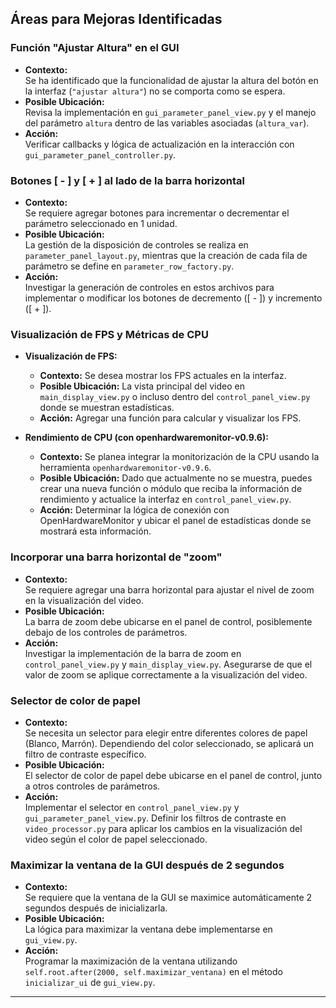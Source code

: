 
## Áreas para Mejoras Identificadas

### Función "Ajustar Altura" en el GUI

- **Contexto:**  
  Se ha identificado que la funcionalidad de ajustar la altura del botón en la interfaz (`"ajustar altura"`) no se comporta como se espera.  
- **Posible Ubicación:**  
  Revisa la implementación en `gui_parameter_panel_view.py` y el manejo del parámetro `altura` dentro de las variables asociadas (`altura_var`).  
- **Acción:**  
  Verificar callbacks y lógica de actualización en la interacción con `gui_parameter_panel_controller.py`.

### Botones [ - ] y [ + ] al lado de la barra horizontal

- **Contexto:**  
  Se requiere agregar botones para incrementar o decrementar el parámetro seleccionado en 1 unidad.  
- **Posible Ubicación:**  
  La gestión de la disposición de controles se realiza en `parameter_panel_layout.py`, mientras que la creación de cada fila de parámetro se define en `parameter_row_factory.py`.  
- **Acción:**  
  Investigar la generación de controles en estos archivos para implementar o modificar los botones de decremento ([ - ]) y incremento ([ + ]).

### Visualización de FPS y Métricas de CPU

- **Visualización de FPS:**  
  - **Contexto:** Se desea mostrar los FPS actuales en la interfaz.  
  - **Posible Ubicación:** La vista principal del video en `main_display_view.py` o incluso dentro del `control_panel_view.py` donde se muestran estadísticas.  
  - **Acción:** Agregar una función para calcular y visualizar los FPS.

- **Rendimiento de CPU (con openhardwaremonitor-v0.9.6):**  
  - **Contexto:** Se planea integrar la monitorización de la CPU usando la herramienta `openhardwaremonitor-v0.9.6`.  
  - **Posible Ubicación:** Dado que actualmente no se muestra, puedes crear una nueva función o módulo que reciba la información de rendimiento y actualice la interfaz en `control_panel_view.py`.  
  - **Acción:** Determinar la lógica de conexión con OpenHardwareMonitor y ubicar el panel de estadísticas donde se mostrará esta información.

### Incorporar una barra horizontal de "zoom"

- **Contexto:**  
  Se requiere agregar una barra horizontal para ajustar el nivel de zoom en la visualización del video.
- **Posible Ubicación:**  
  La barra de zoom debe ubicarse en el panel de control, posiblemente debajo de los controles de parámetros.
- **Acción:**  
  Investigar la implementación de la barra de zoom en `control_panel_view.py` y `main_display_view.py`. Asegurarse de que el valor de zoom se aplique correctamente a la visualización del video.

### Selector de color de papel

- **Contexto:**  
  Se necesita un selector para elegir entre diferentes colores de papel (Blanco, Marrón). Dependiendo del color seleccionado, se aplicará un filtro de contraste específico.
- **Posible Ubicación:**  
  El selector de color de papel debe ubicarse en el panel de control, junto a otros controles de parámetros.
- **Acción:**  
  Implementar el selector en `control_panel_view.py` y `gui_parameter_panel_view.py`. Definir los filtros de contraste en `video_processor.py` para aplicar los cambios en la visualización del video según el color de papel seleccionado.

### Maximizar la ventana de la GUI después de 2 segundos

- **Contexto:**  
  Se requiere que la ventana de la GUI se maximice automáticamente 2 segundos después de inicializarla.
- **Posible Ubicación:**  
  La lógica para maximizar la ventana debe implementarse en `gui_view.py`.
- **Acción:**  
  Programar la maximización de la ventana utilizando `self.root.after(2000, self.maximizar_ventana)` en el método `inicializar_ui` de `gui_view.py`.

---

